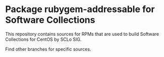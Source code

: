 # Package rubygem-addressable for Software Collections

This repository contains sources for RPMs that are used
to build Software Collections for CentOS by SCLo SIG.

Find other branches for specific sources.
